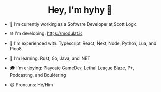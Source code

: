 <h1 align="center">Hey, I'm hyhy 👋
<h4 align="center"></h4>
  
- 🔭 I’m currently working as a Software Developer at Scott Logic
  
  
- 🌐 I'm developing: https://modulat.io
- 🌳 I'm experienced with: Typescript, React, Next, Node, Python, Lua, and Pico8
- 🌱 I’m learning: Rust, Go, Java, and .NET
- 🎓 I'm enjoying: Playdate GameDev, Lethal League Blaze, P+, Podcasting, and Bouldering
- 😄 Pronouns: He/Him
